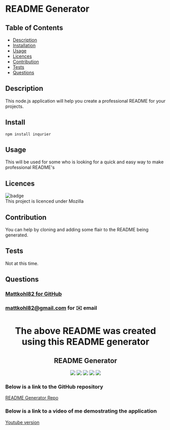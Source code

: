 # README Generator

## Table of Contents
- [Description](#description)
- [Installation](#install)
- [Usage](#usage)
- [Licences](#licences)
- [Contribution](#contribution)
- [Tests](#tests)
- [Questions](#questions)

## Description
This node.js application will help you create a professional README for your projects.

## Install
```
npm install inqurier
```

## Usage
This will be used for some who is looking for a quick and easy way to make professional README's
          
## Licences
![badge](https://img.shields.io/badge/License-Mozilla-blue.svg)  
This project is licenced under Mozilla
        
## Contribution
You can help by cloning and adding some flair to the README being generated.
          
## Tests
Not at this time.

## Questions
### [Mattkohl82 for GitHub](https://github.com/Mattkohl82)  
### mattkohl82@gmail.com for ✉️ email


<h1 align="center"> The above README was created using this README generator</h1>

<h2 align="center">README Generator</h2>

<p align="center">
    <img src="https://img.shields.io/badge/HTML-brightgreen"/>
    <img src="https://img.shields.io/badge/CSS-red"/>
    <img src="https://img.shields.io/badge/Javascript-blue"/>
    <img src="https://img.shields.io/badge/Node.js-yellow"/>
    <img src="https://img.shields.io/badge/Inquirer-orange"/>
</p>

### Below is a link to the GitHub repository   
[README Generator Repo](https://github.com/mattkohl82/README-generator)  

### Below is a link to a video of me demostrating the application  
[Youtube version](https://youtu.be/sA2iutzGDfE)

